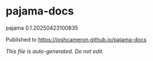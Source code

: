 # pajama-docs
pajama 0.1.20250423100835

Published to https://joshcameron.github.io/pajama-docs

*This file is auto-generated. Do not edit.*
